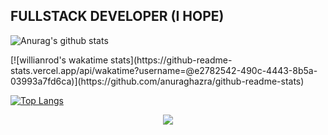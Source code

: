 ## FULLSTACK DEVELOPER (I HOPE)

![Anurag's github stats](https://github-readme-stats.vercel.app/api?username=00-yykim&show_icons=true&theme=radical)

<div>
[![willianrod's wakatime stats](https://github-readme-stats.vercel.app/api/wakatime?username=@e2782542-490c-4443-8b5a-03993a7fd6ca)](https://github.com/anuraghazra/github-readme-stats)

[![Top Langs](https://github-readme-stats.vercel.app/api/top-langs/?username=00-yykim)](https://github.com/anuraghazra/github-readme-stats)
</div>

<div align=center>
  <a href="https://hits.seeyoufarm.com"><img src="https://hits.seeyoufarm.com/api/count/incr/badge.svg?url=https%3A%2F%2Fgithub.com%2F00-yykim&count_bg=%2379C83D&title_bg=%23555555&icon=&icon_color=%23E7E7E7&title=hits&edge_flat=false"></a>
</div>
